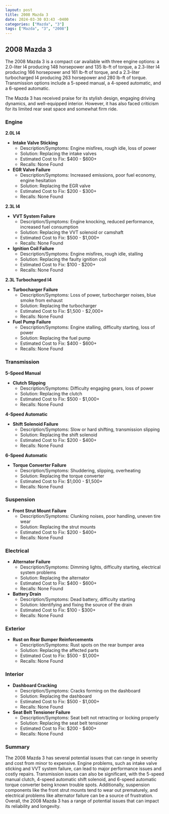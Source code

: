 ```yaml
---
layout: post
title: 2008 Mazda 3
date: 2024-03-30 03:43 -0400
categories: ["Mazda", "3"]
tags: ["Mazda", "3", "2008"]
---
```

## 2008 Mazda 3

The 2008 Mazda 3 is a compact car available with three engine options: a 2.0-liter I4 producing 148 horsepower and 135 lb-ft of torque, a 2.3-liter I4 producing 166 horsepower and 161 lb-ft of torque, and a 2.3-liter turbocharged I4 producing 263 horsepower and 280 lb-ft of torque. Transmission options include a 5-speed manual, a 4-speed automatic, and a 6-speed automatic.

The Mazda 3 has received praise for its stylish design, engaging driving dynamics, and well-equipped interior. However, it has also faced criticism for its limited rear seat space and somewhat firm ride.

### Engine

**2.0L I4**

* **Intake Valve Sticking**
    * Description/Symptoms: Engine misfires, rough idle, loss of power
    * Solution: Replacing the intake valves
    * Estimated Cost to Fix: $400 - $600+
    * Recalls: None Found
* **EGR Valve Failure**
    * Description/Symptoms: Increased emissions, poor fuel economy, engine hesitation
    * Solution: Replacing the EGR valve
    * Estimated Cost to Fix: $200 - $300+
    * Recalls: None Found

**2.3L I4**

* **VVT System Failure**
    * Description/Symptoms: Engine knocking, reduced performance, increased fuel consumption
    * Solution: Replacing the VVT solenoid or camshaft
    * Estimated Cost to Fix: $500 - $1,000+
    * Recalls: None Found
* **Ignition Coil Failure**
    * Description/Symptoms: Engine misfires, rough idle, stalling
    * Solution: Replacing the faulty ignition coil
    * Estimated Cost to Fix: $100 - $200+
    * Recalls: None Found

**2.3L Turbocharged I4**

* **Turbocharger Failure**
    * Description/Symptoms: Loss of power, turbocharger noises, blue smoke from exhaust
    * Solution: Replacing the turbocharger
    * Estimated Cost to Fix: $1,500 - $2,000+
    * Recalls: None Found
* **Fuel Pump Failure**
    * Description/Symptoms: Engine stalling, difficulty starting, loss of power
    * Solution: Replacing the fuel pump
    * Estimated Cost to Fix: $400 - $600+
    * Recalls: None Found

### Transmission

**5-Speed Manual**

* **Clutch Slipping**
    * Description/Symptoms: Difficulty engaging gears, loss of power
    * Solution: Replacing the clutch
    * Estimated Cost to Fix: $500 - $1,000+
    * Recalls: None Found

**4-Speed Automatic**

* **Shift Solenoid Failure**
    * Description/Symptoms: Slow or hard shifting, transmission slipping
    * Solution: Replacing the shift solenoid
    * Estimated Cost to Fix: $200 - $400+
    * Recalls: None Found

**6-Speed Automatic**

* **Torque Converter Failure**
    * Description/Symptoms: Shuddering, slipping, overheating
    * Solution: Replacing the torque converter
    * Estimated Cost to Fix: $1,000 - $1,500+
    * Recalls: None Found

### Suspension

* **Front Strut Mount Failure**
    * Description/Symptoms: Clunking noises, poor handling, uneven tire wear
    * Solution: Replacing the strut mounts
    * Estimated Cost to Fix: $200 - $400+
    * Recalls: None Found

### Electrical

* **Alternator Failure**
    * Description/Symptoms: Dimming lights, difficulty starting, electrical system problems
    * Solution: Replacing the alternator
    * Estimated Cost to Fix: $400 - $600+
    * Recalls: None Found
* **Battery Drain**
    * Description/Symptoms: Dead battery, difficulty starting
    * Solution: Identifying and fixing the source of the drain
    * Estimated Cost to Fix: $100 - $300+
    * Recalls: None Found

### Exterior

* **Rust on Rear Bumper Reinforcements**
    * Description/Symptoms: Rust spots on the rear bumper area
    * Solution: Replacing the affected parts
    * Estimated Cost to Fix: $500 - $1,000+
    * Recalls: None Found

### Interior

* **Dashboard Cracking**
    * Description/Symptoms: Cracks forming on the dashboard
    * Solution: Replacing the dashboard
    * Estimated Cost to Fix: $500 - $1,000+
    * Recalls: None Found
* **Seat Belt Tensioner Failure**
    * Description/Symptoms: Seat belt not retracting or locking properly
    * Solution: Replacing the seat belt tensioner
    * Estimated Cost to Fix: $200 - $400+
    * Recalls: None Found

### Summary

The 2008 Mazda 3 has several potential issues that can range in severity and cost from minor to expensive. Engine problems, such as intake valve sticking and VVT system failure, can lead to major performance issues and costly repairs. Transmission issues can also be significant, with the 5-speed manual clutch, 4-speed automatic shift solenoid, and 6-speed automatic torque converter being known trouble spots. Additionally, suspension components like the front strut mounts tend to wear out prematurely, and electrical problems like alternator failure can be a source of frustration. Overall, the 2008 Mazda 3 has a range of potential issues that can impact its reliability and longevity.
